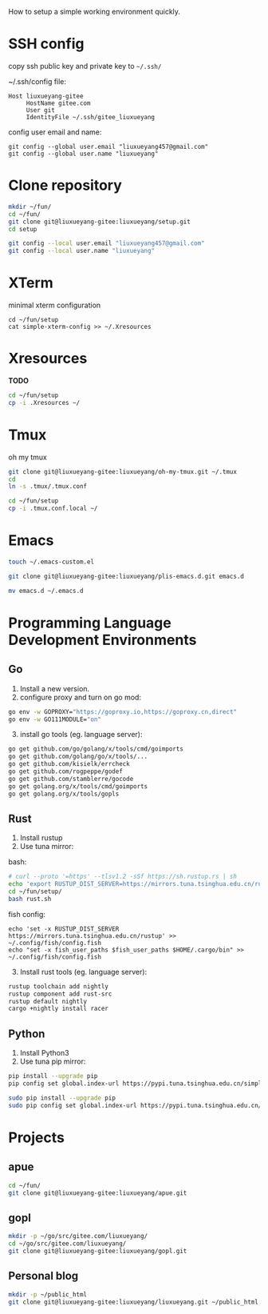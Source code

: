 How to setup a simple working environment quickly.

# SSH config
copy ssh public key and private key to `~/.ssh/`

~/.ssh/config file:
```config
Host liuxueyang-gitee
     HostName gitee.com
     User git
     IdentityFile ~/.ssh/gitee_liuxueyang
```

config user email and name:

```config
git config --global user.email "liuxueyang457@gmail.com"
git config --global user.name "liuxueyang"
```

# Clone repository
```sh
mkdir ~/fun/
cd ~/fun/
git clone git@liuxueyang-gitee:liuxueyang/setup.git
cd setup

git config --local user.email "liuxueyang457@gmail.com"
git config --local user.name "liuxueyang"
```

# XTerm

minimal xterm configuration

```
cd ~/fun/setup
cat simple-xterm-config >> ~/.Xresources
```

# Xresources

**TODO**
```sh
cd ~/fun/setup
cp -i .Xresources ~/
```

# Tmux
oh my tmux
```sh
git clone git@liuxueyang-gitee:liuxueyang/oh-my-tmux.git ~/.tmux
cd
ln -s .tmux/.tmux.conf

cd ~/fun/setup
cp -i .tmux.conf.local ~/
```

# Emacs
```sh
touch ~/.emacs-custom.el

git clone git@liuxueyang-gitee:liuxueyang/plis-emacs.d.git emacs.d

mv emacs.d ~/.emacs.d
```

# Programming Language Development Environments

## Go

1. Install a new version.
2. configure proxy and turn on go mod:
```sh
go env -w GOPROXY="https://goproxy.io,https://goproxy.cn,direct"
go env -w GO111MODULE="on"
```
3. install go tools (eg. language server):
```sh
go get github.com/go/golang/x/tools/cmd/goimports
go get github.com/golang/go/x/tools/...
go get github.com/kisielk/errcheck
go get github.com/rogpeppe/godef
go get github.com/stamblerre/gocode
go get golang.org/x/tools/cmd/goimports
go get golang.org/x/tools/gopls
```

## Rust
1. Install rustup
2. Use tuna mirror:

bash:
```sh
# curl --proto '=https' --tlsv1.2 -sSf https://sh.rustup.rs | sh
echo 'export RUSTUP_DIST_SERVER=https://mirrors.tuna.tsinghua.edu.cn/rustup' >> ~/.bash_profile
cd ~/fun/setup/
bash rust.sh
```

fish config:
```fish
echo 'set -x RUSTUP_DIST_SERVER https://mirrors.tuna.tsinghua.edu.cn/rustup' >> ~/.config/fish/config.fish
echo "set -x fish_user_paths $fish_user_paths $HOME/.cargo/bin" >> ~/.config/fish/config.fish
```

3. Install rust tools (eg. language server):
```sh
rustup toolchain add nightly
rustup component add rust-src
rustup default nightly
cargo +nightly install racer
```

## Python
1. Install Python3
2. Use tuna pip mirror:
```sh
pip install --upgrade pip
pip config set global.index-url https://pypi.tuna.tsinghua.edu.cn/simple

sudo pip install --upgrade pip
sudo pip config set global.index-url https://pypi.tuna.tsinghua.edu.cn/simple
```

# Projects

## apue

```sh
cd ~/fun/
git clone git@liuxueyang-gitee:liuxueyang/apue.git
```

## gopl

```sh
mkdir -p ~/go/src/gitee.com/liuxueyang/
cd ~/go/src/gitee.com/liuxueyang/
git clone git@liuxueyang-gitee:liuxueyang/gopl.git
```

## Personal blog

```sh
mkdir -p ~/public_html
git clone git@liuxueyang-gitee:liuxueyang/liuxueyang.git ~/public_html
```
